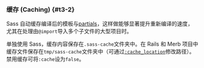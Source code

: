 ### 缓存 \(Caching\) {#t3-2}

Sass 自动缓存编译后的模板与[partials](http://sass-lang.com/documentation/file.SASS_REFERENCE.html#partials)，这样做能够显著提升重新编译的速度，尤其在处理由`@import`导入多个子文件的大型项目时。

单独使用 Sass，缓存内容保存在`.sass-cache`文件夹中。在 Rails 和 Merb 项目中缓存文件保存在`tmp/sass-cache`文件夹中（可通过[`:cache_location`](https://www.sass.hk/docs/)修改路径）。禁用缓存可将`:cache`设为`false`。



